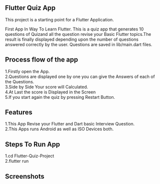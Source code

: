 ## Flutter Quiz App

This project is a starting point for a Flutter Application.

First App In Way To Learn Flutter. This is a quiz app that generates 10 questions of Quizand all the question revise your Basic Flutter topics.The result is finally displayed depending upon the number of questions answered correctly by the user. Questions are saved in lib/main.dart files.

## Process flow of the app
1.Firstly open the App.</br>
2.Questions are displayed one by one you can give the Answers of each of the Questions.</br>
3.Side by Side Your score will Calculated.</br>
4.At Last the score is Displayed in the Screen </br>
5.If you start again the quiz by pressing Restart Button.</br>

## Features
1.This App Revise your Flutter and Dart basic Interview Question.</br>
2.This Apps runs Android as well as ISO Devices both.</br>

## Steps To Run App
1.cd Flutter-Quiz-Project</br>
2.flutter run</br>

## Screenshots


